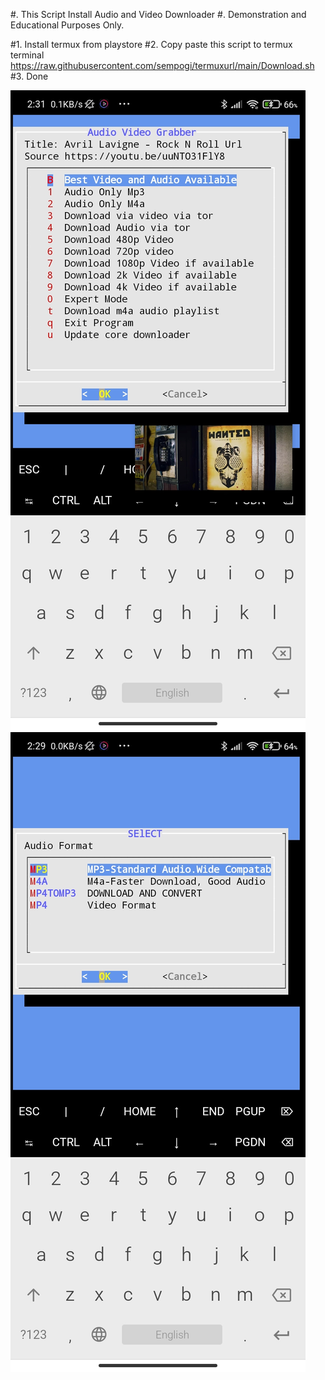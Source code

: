 
#.  This Script Install Audio and Video Downloader
#.  Demonstration and Educational Purposes Only.


#1. Install termux from playstore
#2. Copy paste this script to termux terminal
https://raw.githubusercontent.com/sempogi/termuxurl/main/Download.sh
#3. Done

![alt text](https://github.com/sempogi/termuxurl/blob/main/Screenshot_2020-11-22-02-31-56-602_com.termux.jpg)
![alt text](https://github.com/sempogi/termuxurl/blob/main/Screenshot_2020-11-22-02-29-09-096_com.termux.jpg)
